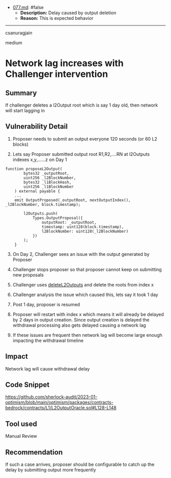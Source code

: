 
- [077.md](0-system-findings/1-processed/077.md): #false
  - **Description:** Delay caused by output deletion
  - **Reason:** This is expected behavior

---

csanuragjain

medium

# Network lag increases with Challenger intervention

## Summary
If challenger deletes a l2Output root which is say 1 day old, then network will start lagging in

## Vulnerability Detail

1. Proposer needs to submit an output everyone 120 seconds (or 60 L2 blocks) 

2. Lets say Proposer submitted output root R1,R2,....RN at l2Outputs indexes x,y,......z on Day 1

```solidity
function proposeL2Output(
        bytes32 _outputRoot,
        uint256 _l2BlockNumber,
        bytes32 _l1BlockHash,
        uint256 _l1BlockNumber
    ) external payable {
	...
	emit OutputProposed(_outputRoot, nextOutputIndex(), _l2BlockNumber, block.timestamp);

        l2Outputs.push(
            Types.OutputProposal({
                outputRoot: _outputRoot,
                timestamp: uint128(block.timestamp),
                l2BlockNumber: uint128(_l2BlockNumber)
            })
        );
    }
```
3. On Day 2, Challenger sees an issue with the output generated by Proposer

4. Challenger stops proposer so that proposer cannot keep on submitting new proposals

5. Challenger uses [deleteL2Outputs](https://github.com/sherlock-audit/2023-01-optimism/blob/main/optimism/packages/contracts-bedrock/contracts/L1/L2OutputOracle.sol#L128) and delete the roots from index x

6. Challenger analysis the issue which caused this, lets say it took 1 day

7. Post 1 day, proposer is resumed

8. Proposer will restart with index x which means it will already be delayed by 2 days in output creation. Since output creation is delayed the withdrawal processing also gets delayed causing a network lag

9. If these issues are frequent then network lag will become large enough impacting the withdrawal timeline

## Impact
Network lag will cause withdrawal delay

## Code Snippet
https://github.com/sherlock-audit/2023-01-optimism/blob/main/optimism/packages/contracts-bedrock/contracts/L1/L2OutputOracle.sol#L128-L148

## Tool used
Manual Review

## Recommendation
If such a case arrives, proposer should be configurable to catch up the delay by submitting output more frequently
